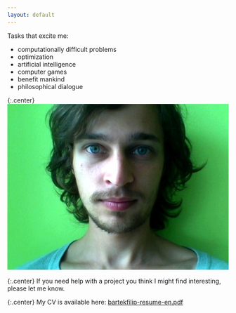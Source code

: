 ```yaml
---
layout: default
---
```


Tasks that excite me:

* computationally difficult problems
* optimization
* artificial intelligence
* computer games
* benefit mankind
* philosophical dialogue

{:.center}
![My photo](/assets/face.jpg)

{:.center}
If you need help with a project you think I might find interesting,
please let me know.

{:.center}
My CV is available here: [bartekfilip-resume-en.pdf](http://filipbartek.github.io/resume/bartekfilip-resume-en.pdf)

